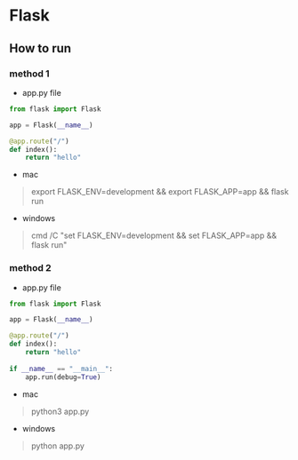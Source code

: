 # Flask
## How to run
### method 1
- app.py file
```python
from flask import Flask

app = Flask(__name__)

@app.route("/")
def index():
    return "hello"
```
- mac
> export FLASK_ENV=development && export FLASK_APP=app && flask run
- windows
> cmd /C "set FLASK_ENV=development && set FLASK_APP=app && flask run"
### method 2
- app.py file
```python
from flask import Flask

app = Flask(__name__)

@app.route("/")
def index():
    return "hello"
   
if __name__ == "__main__":
    app.run(debug=True)
```
- mac
> python3 app.py
- windows
> python app.py
